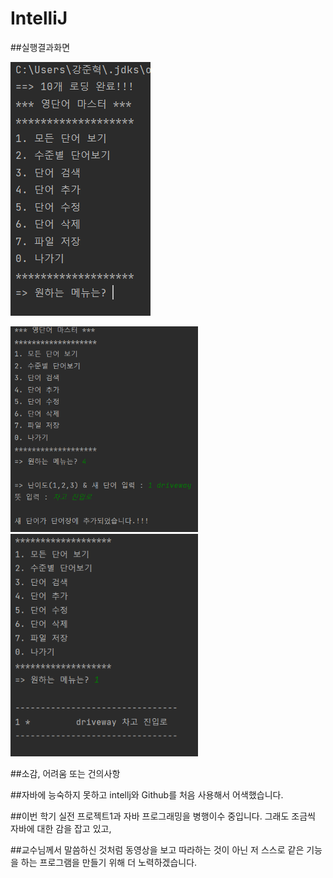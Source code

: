 # IntelliJ
##실행결과화면

![](home.PNG)

<img src ='https://github.com/21900017KangJunhyeok/JavaProject2/raw/master/screenshots/function4-1.PNG' width='300' >
<img src ='https://github.com/21900017KangJunhyeok/JavaProject2/raw/master/screenshots/function1-1.PNG' width='300' >
<img src ='' width='300' >
<img src ='' width='300' >
<img src ='' width='300' >
<img src ='' width='300' >
<img src ='' width='300' >
<img src ='' width='300' >




##소감, 어려움 또는 건의사항

##자바에 능숙하지 못하고 intellj와 Github를 처음 사용해서 어색했습니다.

##이번 학기 실전 프로젝트1과 자바 프로그래밍을 병행이수 중입니다. 그래도 조금씩 자바에 대한 감을 잡고 있고,

##교수님께서 말씀하신 것처럼 동영상을 보고 따라하는 것이 아닌 저 스스로 같은 기능을 하는 프로그램을 만들기 위해 더 노력하겠습니다.
